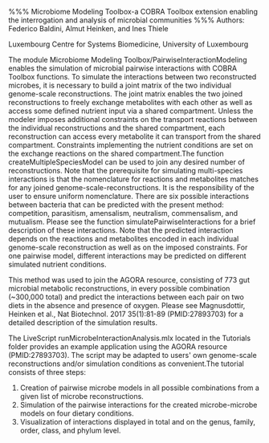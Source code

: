 %%% Microbiome Modeling Toolbox-a COBRA Toolbox extension enabling the interrogation and analysis of microbial communities %%%
Authors: Federico Baldini, Almut Heinken, and Ines Thiele

Luxembourg Centre for Systems Biomedicine, University of Luxembourg



The module Microbiome Modeling Toolbox/PairwiseInteractionModeling enables the simulation of microbial pairwise interactions with COBRA Toolbox functions. 
To simulate the interactions between two reconstructed microbes, it is necessary to build a joint matrix of the two individual genome-scale reconstructions. The joint matrix enables the two joined reconstructions to freely exchange metabolites with each other as well as access some defined nutrient input via a shared compartment. Unless the modeler imposes additional constraints on the transport reactions between the individual reconstructions and the shared compartment, each reconstruction can access every metabolite it can transport from the shared compartment. Constraints implementing the nutrient conditions are set on the exchange reactions on the shared compartment.The function createMultipleSpeciesModel can be used to join any desired number of reconstructions. Note that the prerequisite for simulating multi-species interactions is that the nomenclature for reactions and metabolites matches for any joined genome-scale-reconstructions. It is the responsibility of the user to ensure uniform nomenclature.
There are six possible interactions between bacteria that can be predicted with the present method: competition, parasitism, amensalism, neutralism, commensalism, and mutualism. Please see the function simulatePairwiseInteractions for a brief description of these interactions. Note that the predicted interaction depends on the reactions and metabolites encoded in each individual genome-scale reconstruction as well as on the imposed constraints. For one pairwise model, different interactions may be predicted on different simulated nutrient conditions.

This method was used to join the AGORA resource, consisting of 773 gut microbial metabolic reconstructions, in every possible combination (~300,000 total) and predict the interactions between each pair on two diets in the absence and presence of oxygen. Please see Magnusdottir, Heinken et al., Nat Biotechnol. 2017 35(1):81-89 (PMID:27893703) for a detailed description of the simulation results.

The LiveScript runMicrobeInteractionAnalysis.mlx located in the Tutorials folder provides an example application using the AGORA resource (PMID:27893703). The script may be adapted to users' own genome-scale reconstructions and/or simulation conditions as convenient.The tutorial consists of three steps:
1. Creation of pairwise microbe models in all possible combinations from a given list of microbe reconstructions.
2. Simulation of the pairwise interactions for the created microbe-microbe models on four dietary conditions.
3. Visualization of interactions displayed in total and on the genus, family, order, class, and phylum level.
